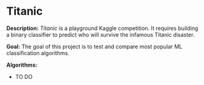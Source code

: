 # Titanic
**Description:** *Titanic* is a playground Kaggle competition. It requires building a binary classifier to predict who will survive the infamous Titanic disaster.

**Goal:** The goal of this project is to test and compare most popular ML classification algorithms.

**Algorithms:**
- TO DO